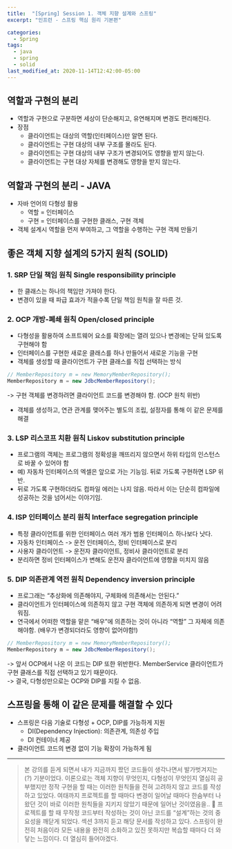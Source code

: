 ```yaml
---
title:  "[Spring] Session 1. 객체 지향 설계와 스프링"
excerpt: "인프런 - 스프링 핵심 원리 기본편"

categories:
  - Spring
tags:
  - java
  - spring
  - solid
last_modified_at: 2020-11-14T12:42:00-05:00
---
```


## 역할과 구현의 분리
* 역할과 구현으로 구분하면 세상이 단순해지고, 유연해지며 변경도 편리해진다.
* 장점
	* 클라이언트는 대상의 역할(인터페이스)만 알면 된다.
	* 클라이언트는 구현 대상의 내부 구조를 몰라도 된다.
	* 클라이언트는 구현 대상의 내부 구조가 변경되어도 영향을 받지 않는다.
	* 클라이언트는 구현 대상 자체를 변경해도 영향을 받지 않는다.
	
## 역할과 구현의 분리 - JAVA
* 자바 언어의 다형성 활용
	* 역할 = 인터페이스
	* 구현 = 인터페이스를 구현한 클래스, 구현 객체
* 객체 설계시 역할을 먼저 부여하고, 그 역할을 수행하는 구현 객체 만들기

## 좋은 객체 지향 설계의 5가지 원칙 (SOLID)

### 1. SRP 단일 책임 원칙 Single responsibility principle
* 한 클래스는 하나의 책임만 가져야 한다.
* 변경이 있을 때 파급 효과가 적을수록 단일 책임 원칙을 잘 따른 것.  

### 2. OCP 개방-폐쇄 원칙 Open/closed principle
* 다형성을 활용하여 소프트웨어 요소를 확장에는 열려 있으나 변경에는 닫혀 있도록 구현해야 함
* 인터페이스를 구현한 새로운 클래스를 하나 만들어서 새로운 기능을 구현
* 객체를 생성할 때 클라이언트가 구현 클래스를 직접 선택하는 방식
~~~java
// MemberRepository m = new MemoryMemberRepository(); 
MemberRepository m = new JdbcMemberRepository(); 
~~~
-> 구현 객체를 변경하려면 클라이언트 코드를 변경해야 함. (OCP 원칙 위반)
* 객체를 생성하고, 연관 관계를 맺어주는 별도의 조립, 설정자를 통해 이 같은 문제를 해결  

### 3. LSP 리스코프 치환 원칙 Liskov substitution principle
* 프로그램의 객체는 프로그램의 정확성을 깨뜨리지 않으면서 하위 타입의 인스턴스로 바꿀 수 있어야 함
* 예) 자동차 인터페이스의 엑셀은 앞으로 가는 기능임. 뒤로 가도록 구현하면 LSP 위반.
* 뒤로 가도록 구현하더라도 컴파일 에러는 나지 않음. 따라서 이는 단순히 컴파일에 성공하는 것을 넘어서는 이야기임.  

### 4. ISP 인터페이스 분리 원칙 Interface segregation principle
* 특정 클라이언트를 위한 인터페이스 여러 개가 범용 인터페이스 하나보다 낫다.
* 자동차 인터페이스 -> 운전 인터페이스, 정비 인터페이스로 분리
* 사용자 클라이언트 -> 운전자 클라이언트, 정비사 클라이언트로 분리
* 분리하면 정비 인터페이스가 변해도 운전자 클라이언트에 영향을 미치지 않음  

### 5. DIP 의존관계 역전 원칙 Dependency inversion principle
* 프로그래는 “추상화에 의존해야지, 구체화에 의존해서는 안된다.”
* 클라이언트가 인터페이스에 의존하지 않고 구현 객체에 의존하게 되면 변경이 어려워짐.
* 연극에서 어떠한 역할을 맡은 “배우”에 의존하는 것이 아니라  “역할” 그 자체에 의존해야함. (배우가 변경되더라도 영향이 없어야함!)
~~~java
// MemberRepository m = new MemoryMemberRepository(); 
MemberRepository m = new JdbcMemberRepository(); 
~~~
-> 앞서 OCP에서 나온 이 코드는 DIP 또한 위반한다. MemberService 클라이언트가 구현 클래스를 직접 선택하고 있기 때문이다.  
-> 결국, 다형성만으로는 OCP와 DIP를 지킬 수 없음.

## 스프링을 통해 이 같은 문제를 해결할 수 있다
* 스프링은 다음 기술로 다형성 + OCP, DIP를 가능하게 지원
	* DI(Dependency Injection): 의존관계, 의존성 주입
	* DI 컨테이너 제공
* 클라이언트 코드의 변경 없이 기능 확장이 가능하게 됨

-------------

> 본 강의를 듣게 되면서 내가 지금까지 짰던 코드들이 생각나면서 발가벗겨지는(?) 기분이었다. 이론으로는 객체 지향이 무엇인지, 다형성이 무엇인지 열심히 공부했지만 정작 구현을 할 때는 이러한 원칙들을 전혀 고려하지 않고 코드를 작성하고 있었다.  여태까지 프로젝트를 할 때마다 변경이 일어날 때마다 한숨부터 나왔던 것이 바로 이러한 원칙들을 지키지 않았기 때문에 일어난 것이였음을.. 🥺 프로젝트를 할 때 무작정 코드부터 작성하는 것이 아닌 코드를 “설계”하는 것의 중요성을 깨닫게 되었다. 섹션 3까지 듣고 해당 문서를 작성하고 있다.  스프링이 완전히 처음이라 모든 내용을 완전히 소화하고 있진 못하지만 복습할 때마다 더 와닿는 느낌이다. 더 열심히 들어야겠다.  
